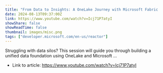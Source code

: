 ```yaml
---
title: "From Data to Insights: A OneLake Journey with Microsoft Fabric | #MVPConnect"
date: 2024-08-13T09:37:00Z
link: https://www.youtube.com/watch?v=Icj71P7atyI
showShare: false
showReadTime: false
thumbnail: images/misc.png
tags: ["developer.microsoft.com/en-us/reactor"]
---
```

Struggling with data silos? This session will guide you through building a unified data foundation using OneLake and Microsoft ...

- Link to article: https://www.youtube.com/watch?v=Icj71P7atyI
